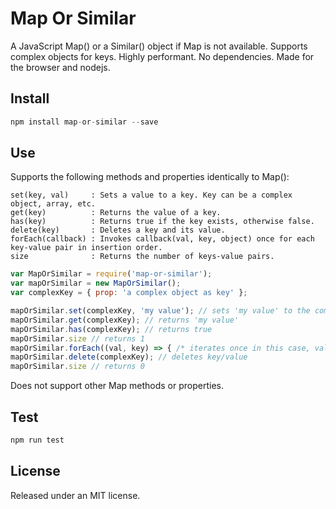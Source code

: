 # Map Or Similar
A JavaScript Map() or a Similar() object if Map is not available.
Supports complex objects for keys.
Highly performant.
No dependencies.
Made for the browser and nodejs.

## Install
```javascript
npm install map-or-similar --save
```

## Use
Supports the following methods and properties identically to Map():

```Slim
set(key, val)     : Sets a value to a key. Key can be a complex object, array, etc.
get(key)          : Returns the value of a key.
has(key)          : Returns true if the key exists, otherwise false.
delete(key)       : Deletes a key and its value.
forEach(callback) : Invokes callback(val, key, object) once for each key-value pair in insertion order.
size              : Returns the number of keys-value pairs.
```

```javascript
var MapOrSimilar = require('map-or-similar');
var mapOrSimilar = new MapOrSimilar();
var complexKey = { prop: 'a complex object as key' };

mapOrSimilar.set(complexKey, 'my value'); // sets 'my value' to the complex key { prop: 'a complex object as key' }
mapOrSimilar.get(complexKey); // returns 'my value'
mapOrSimilar.has(complexKey); // returns true
mapOrSimilar.size // returns 1
mapOrSimilar.forEach((val, key) => { /* iterates once in this case, val is 'my value', key is { prop: 'a complex object as key' }*/});
mapOrSimilar.delete(complexKey); // deletes key/value
mapOrSimilar.size // returns 0
```

Does not support other Map methods or properties.

## Test
```javascript
npm run test
```

## License

Released under an MIT license.